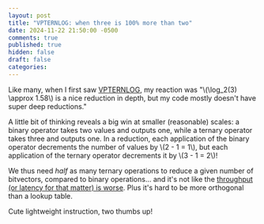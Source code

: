 ```yaml
---
layout: post
title: "VPTERNLOG: when three is 100% more than two"
date: 2024-11-22 21:50:00 -0500
comments: true
published: true
hidden: false
draft: false
categories: 
---
```


Like many, when I first saw [VPTERNLOG](https://www.felixcloutier.com/x86/vpternlogd:vpternlogq),
my reaction was "\\(\log_2(3) \approx 1.58\\) is a nice reduction in depth, but
my code mostly doesn't have super deep reductions."

A little bit of thinking reveals a big win at smaller (reasonable) scales:
a binary operator takes two values and outputs one, while a ternary operator takes three and outputs one.
In a reduction, each application of the binary operator decrements the number of values by \\(2 - 1 = 1\\),
but each application of the ternary operator decrements it by \\(3 - 1 = 2\\)!

We thus need *half* as many ternary operations to reduce a given number of bitvectors,
compared to binary operations... and it's not like the
[throughput (or latency for that matter) is worse](https://uops.info/table.html?search=vpternlogd%20ymm&cb_lat=on&cb_tp=on&cb_uops=on&cb_ports=on&cb_ADLP=on&cb_ZEN4=on&cb_measurements=on&cb_base=on&cb_avx512=on).
Plus it's hard to be more orthogonal than a lookup table.

Cute lightweight instruction, two thumbs up!
